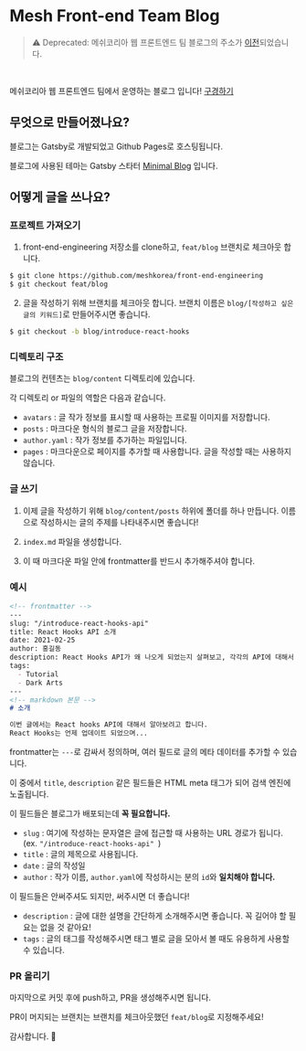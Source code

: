 # Mesh Front-end Team Blog

> :warning: Deprecated: 메쉬코리아 웹 프론트엔드 팀 블로그의 주소가 [이전](https://medium.com/mesh-korea-fe-team-blog)되었습니다.

<br>

메쉬코리아 웹 프론트엔드 팀에서 운영하는 블로그 입니다! [구경하기](https://mesh.dev/front-end-engineering)

## 무엇으로 만들어졌나요?

블로그는 Gatsby로 개발되었고 Github Pages로 호스팅됩니다.

블로그에 사용된 테마는 Gatsby 스타터 [Minimal Blog](https://github.com/LekoArts/gatsby-starter-minimal-blog) 입니다.

## 어떻게 글을 쓰나요?

### 프로젝트 가져오기

1. front-end-engineering 저장소를 clone하고, `feat/blog` 브랜치로 체크아웃 합니다.

```bash
$ git clone https://github.com/meshkorea/front-end-engineering
$ git checkout feat/blog
```

2. 글을 작성하기 위해 브랜치를 체크아웃 합니다. 브랜치 이름은 `blog/[작성하고 싶은 글의 키워드]`로 만들어주시면 좋습니다.

```bash
$ git checkout -b blog/introduce-react-hooks
```

### 디렉토리 구조

블로그의 컨텐츠는 `blog/content` 디렉토리에 있습니다.

각 디렉토리 or 파일의 역할은 다음과 같습니다.

- `avatars` : 글 작가 정보를 표시할 때 사용하는 프로필 이미지를 저장합니다.
- `posts` : 마크다운 형식의 블로그 글을 저장합니다.
- `author.yaml` : 작가 정보를 추가하는 파일입니다.
- `pages` : 마크다운으로 페이지를 추가할 때 사용합니다. 글을 작성할 때는 사용하지 않습니다.

### 글 쓰기

1. 이제 글을 작성하기 위해 `blog/content/posts` 하위에 폴더를 하나 만듭니다. 이름으로 작성하시는 글의 주제를 나타내주시면 좋습니다!

2. `index.md` 파일을 생성합니다.

3. 이 때 마크다운 파일 안에 frontmatter를 반드시 추가해주셔야 합니다. 

### 예시
```md
<!-- frontmatter -->
---
slug: "/introduce-react-hooks-api"
title: React Hooks API 소개
date: 2021-02-25
author: 홍길동
description: React Hooks API가 왜 나오게 되었는지 살펴보고, 각각의 API에 대해서 자세하게 살펴봅시다.
tags:
  - Tutorial
  - Dark Arts
---
<!-- markdown 본문 -->
# 소개

이번 글에서는 React hooks API에 대해서 알아보려고 합니다.
React Hooks는 언제 업데이트 되었으며...

```

frontmatter는 `---`로 감싸서 정의하며, 여러 필드로 글의 메타 데이터를 추가할 수 있습니다.

이 중에서 `title`, `description` 같은 필드들은 HTML meta 태그가 되어 검색 엔진에 노출됩니다.

이 필드들은 블로그가 배포되는데 **꼭 필요합니다.**

- `slug` : 여기에 작성하는 문자열은 글에 접근할 때 사용하는 URL 경로가 됩니다. (ex. `"/introduce-react-hooks-api" `)
- `title` : 글의 제목으로 사용됩니다.
- `date` : 글의 작성일
- `author` : 작가 이름, `author.yaml`에 작성하시는 분의 `id`와 **일치해야 합니다.**

이 필드들은 안써주셔도 되지만, 써주시면 더 좋습니다!

- `description` : 글에 대한 설명을 간단하게 소개해주시면 좋습니다. 꼭 길어야 할 필요는 없을 것 같아요!
- `tags` : 글의 태그를 작성해주시면 태그 별로 글을 모아서 볼 때도 유용하게 사용할 수 있습니다.

### PR 올리기

마지막으로 커밋 후에 push하고, PR을 생성해주시면 됩니다.

PR이 머지되는 브랜치는 브랜치를 체크아웃했던 `feat/blog`로 지정해주세요!

감사합니다. 🤗
